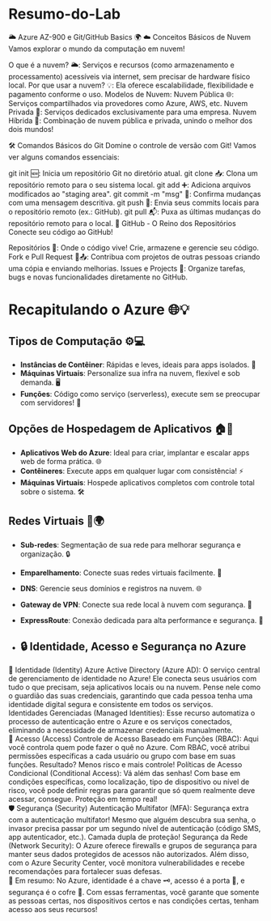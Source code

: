 # Resumo-do-Lab

🌥️ Azure AZ-900 e Git/GitHub Basics 🌍
☁️ Conceitos Básicos de Nuvem
Vamos explorar o mundo da computação em nuvem!

O que é a nuvem? 🌥️: Serviços e recursos (como armazenamento e processamento) acessíveis via internet, sem precisar de hardware físico local.
Por que usar a nuvem? 💡: Ela oferece escalabilidade, flexibilidade e pagamento conforme o uso.
Modelos de Nuvem:
Nuvem Pública 🌐: Serviços compartilhados via provedores como Azure, AWS, etc.
Nuvem Privada 🔐: Serviços dedicados exclusivamente para uma empresa.
Nuvem Híbrida 🤝: Combinação de nuvem pública e privada, unindo o melhor dos dois mundos!

🛠️ Comandos Básicos do Git
Domine o controle de versão com Git! Vamos ver alguns comandos essenciais:

git init 🆕: Inicia um repositório Git no diretório atual.
git clone 📥: Clona um repositório remoto para o seu sistema local.
git add ➕: Adiciona arquivos modificados ao "staging area".
git commit -m "msg" 💬: Confirma mudanças com uma mensagem descritiva.
git push 🚀: Envia seus commits locais para o repositório remoto (ex.: GitHub).
git pull 📬: Puxa as últimas mudanças do repositório remoto para o local.
🐙 GitHub - O Reino dos Repositórios
Conecte seu código ao GitHub!

Repositórios 📂: Onde o código vive! Crie, armazene e gerencie seu código.
Fork e Pull Request 🍴📤: Contribua com projetos de outras pessoas criando uma cópia e enviando melhorias.
Issues e Projects 📝: Organize tarefas, bugs e novas funcionalidades diretamente no GitHub.

# Recapitulando o Azure 🌐💡

## Tipos de Computação ⚙️💻
- **Instâncias de Contêiner**: Rápidas e leves, ideais para apps isolados. 🐳
- **Máquinas Virtuais**: Personalize sua infra na nuvem, flexível e sob demanda. 🖥️
- **Funções**: Código como serviço (serverless), execute sem se preocupar com servidores! 🚀

## Opções de Hospedagem de Aplicativos 🏠📱
- **Aplicativos Web do Azure**: Ideal para criar, implantar e escalar apps web de forma prática. 🌐
- **Contêineres**: Execute apps em qualquer lugar com consistência! ⚡
- **Máquinas Virtuais**: Hospede aplicativos completos com controle total sobre o sistema. 🛠️

## Redes Virtuais 🔗🌍
- **Sub-redes**: Segmentação de sua rede para melhorar segurança e organização. 🔒
- **Emparelhamento**: Conecte suas redes virtuais facilmente. 🔗
- **DNS**: Gerencie seus domínios e registros na nuvem. 🌐
- **Gateway de VPN**: Conecte sua rede local à nuvem com segurança. 🔑
- **ExpressRoute**: Conexão dedicada para alta performance e segurança. 🚅

- ## 🔒 Identidade, Acesso e Segurança no Azure
🔑 Identidade (Identity)
Azure Active Directory (Azure AD): O serviço central de gerenciamento de identidade no Azure! Ele conecta seus usuários com tudo o que precisam, seja aplicativos locais ou na nuvem. Pense nele como o guardião das suas credenciais, garantindo que cada pessoa tenha uma identidade digital segura e consistente em todos os serviços.<br>
Identidades Gerenciadas (Managed Identities): Esse recurso automatiza o processo de autenticação entre o Azure e os serviços conectados, eliminando a necessidade de armazenar credenciais manualmente.<br>
🔐 Acesso (Access)
Controle de Acesso Baseado em Funções (RBAC): Aqui você controla quem pode fazer o quê no Azure. Com RBAC, você atribui permissões específicas a cada usuário ou grupo com base em suas funções. Resultado? Menos risco e mais controle!
Políticas de Acesso Condicional (Conditional Access): Vá além das senhas! Com base em condições específicas, como localização, tipo de dispositivo ou nível de risco, você pode definir regras para garantir que só quem realmente deve acessar, consegue. Proteção em tempo real!<br>
🛡️ Segurança (Security)
Autenticação Multifator (MFA): Segurança extra com a autenticação multifator! Mesmo que alguém descubra sua senha, o invasor precisa passar por um segundo nível de autenticação (código SMS, app autenticador, etc.). Camada dupla de proteção!
Segurança da Rede (Network Security): O Azure oferece firewalls e grupos de segurança para manter seus dados protegidos de acessos não autorizados. Além disso, com o Azure Security Center, você monitora vulnerabilidades e recebe recomendações para fortalecer suas defesas.<br>
🔎 Em resumo: No Azure, identidade é a chave 🗝️, acesso é a porta 🚪, e segurança é o cofre 🔐. Com essas ferramentas, você garante que somente as pessoas certas, nos dispositivos certos e nas condições certas, tenham acesso aos seus recursos!
